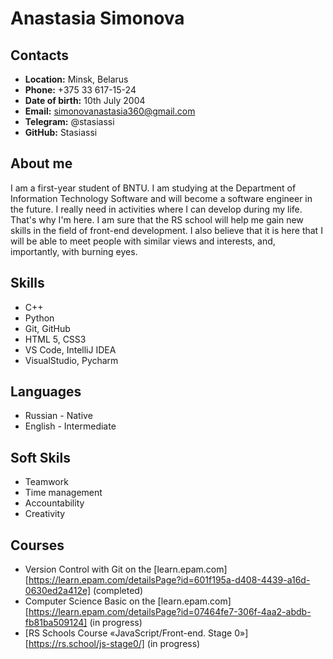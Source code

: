 Anastasia Simonova
===================

Contacts
-------------------
- **Location:** Minsk, Belarus
- **Phone:** +375 33 617-15-24
- **Date of birth:** 10th July 2004
- **Email:** simonovanastasia360@gmail.com
- **Telegram:** @stasiassi
- **GitHub:** Stasiassi

About me
-------------------
I am a first-year student of BNTU. I am studying at the Department of Information Technology Software and will become a software engineer in the future.  I really need in activities where I can develop during my life. That's why I'm here. I am sure that the RS school will help me gain new skills in the field of front-end development. I also believe that it is here that I will be able to meet people with similar views and interests, and, importantly, with burning eyes.

Skills
--------------------
- C++
- Python
- Git, GitHub
- HTML 5, CSS3
- VS Code, IntelliJ IDEA
- VisualStudio, Pycharm 

Languages
--------
- Russian - Native
- English - Intermediate

Soft Skils
----------
- Teamwork
- Time management
- Accountability
- Creativity

Courses
-------
- Version Control with Git on the [learn.epam.com][https://learn.epam.com/detailsPage?id=601f195a-d408-4439-a16d-0630ed2a412e] (completed)
- Computer Science Basic on the [learn.epam.com][https://learn.epam.com/detailsPage?id=07464fe7-306f-4aa2-abdb-fb81ba509124] (in progress)
- [RS Schools Course «JavaScript/Front-end. Stage 0»][https://rs.school/js-stage0/] (in progress)
